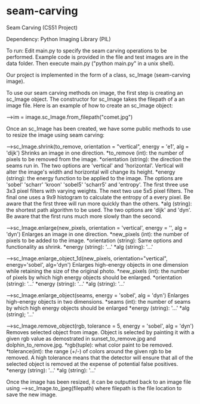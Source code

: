 seam-carving
============

Seam Carving (CS51 Project)

Dependency: Python Imaging Library (PIL)

To run: Edit main.py to specify the seam carving operations to be performed. Example code is provided in the file and test images are in the data folder. Then execute main.py ("python main.py" in a unix shell). 


Our project is implemented in the form of a class, sc_Image (seam-carving image).

To use our seam carving methods on image, the first step is creating an sc_Image object. The constructor for sc_Image takes the filepath of a an image file. Here is an example of how to create an sc_Image object: 

-->im = image.sc_Image.from_filepath("comet.jpg")


Once an sc_Image has been created, we have some public methods to use to resize the image using 
seam carving:

-->sc_Image.shrink(to_remove, orientation = "vertical", energy = 'e1', alg = 'dijk')
Shrinks an image in one direction.
*to_remove (int): the number of pixels to be removed from the image.
*orientation (string): the direction the seams run in. The two options are 'vertical' and 'horizontal'. Vertical will alter the image's width and horizontal will change its height.
*energy (string): the energy function to be applied to the image. The options are 'sobel' 'scharr' 'kroon' 'sobel5' 'scharr5' and 'entropy'. The first three use 3x3 pixel filters with varying weights. The next two use 5x5 pixel filters. The final one uses a 9x9 histogram to calculate the entropy of a every pixel. Be aware that the first three will run more quickly than the others.
*alg (string): the shortest path algorithm to be used. The two options are 'dijk' and 'dyn'. Be aware that the first runs much more slowly than the second.

-->sc_Image.enlarge(new_pixels, orientation = 'vertical', energy = '', alg = 'dyn')
Enlarges an image in one direction.
*new_pixels (int): the number of pixels to be added to the image.
*orientation (string): Same options and functionality as shrink.
*energy (string): '...'
*alg (string): '...'

-->sc_Image.enlarge_object_1d(new_pixels, orientation="vertical", energy='sobel', alg='dyn')
Enlarges high-energy objects in one dimension while retaining the size of the original photo.
*new_pixels (int): the number of pixels by which high energy objects should be enlarged.
*orientation (string): '...'
*energy (string): '...'
*alg (string): '...'

-->sc_Image.enlarge_object(seams, energy = 'sobel', alg = 'dyn')
Enlarges high-energy objects in two dimensions.
*seams (int): the number of seams by which high energy objects should be enlarged
*energy (string): '...'
*alg (string); '...'

-->sc_Image.remove_object(rgb, tolerance = 5, energy = 'sobel', alg = 'dyn')
Removes selected object from image. Object is selected by painting it with a given rgb value as demostrated in sunset_to_remove.jpg and dolphin_to_remove.jpg.
*rgb(tuple): what color paint to be removed.
*tolerance(int): the range (+/-) of colors around the given rgb to be removed. A high tolerance means that the detector will ensure that all of the selected object is removed at the expense of potential false positives.
*energy (string): '...'
*alg (string): '...'

Once the image has been resized, it can be outputted back to an image file using
-->sc_Image.to_jpeg(filepath) where filepath is the file location to save the new image.